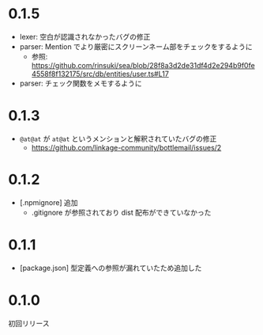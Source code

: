 0.1.5
===
- lexer: 空白が認識されなかったバグの修正
- parser: Mention でより厳密にスクリーンネーム部をチェックをするように
  + 参照: https://github.com/rinsuki/sea/blob/28f8a3d2de31df4d2e294b9f0fe4558f8f132175/src/db/entities/user.ts#L17
- parser: チェック関数をメモするように

0.1.3
===
- `@at@at` が `at@at` というメンションと解釈されていたバグの修正
    - https://github.com/linkage-community/bottlemail/issues/2

0.1.2
===
- [.npmignore] 追加
    - .gitignore が参照されており dist 配布ができていなかった

0.1.1
===
- [package.json] 型定義への参照が漏れていたため追加した

0.1.0
===
初回リリース
